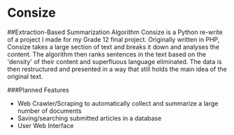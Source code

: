 # Consize
##Extraction-Based Summarization Algorithm
Consize is a Python re-write of a project I made for my Grade 12 final project. Originally written in PHP, Consize takes a large section of text and breaks it down and analyses the content. The algorithm then ranks sentences in the text based on the 'density' of their content and superfluous language eliminated. The data is then restructured and presented in a way that still holds the main idea of the original text.

###Planned Features
- Web Crawler/Scraping to automatically collect and summarize a large number of documents
- Saving/searching submitted articles in a database
- User Web Interface
